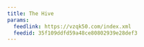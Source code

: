 ```yaml
---
title: The Hive
params:
  feedlink: https://vzqk50.com/index.xml
  feedid: 35f109ddfd59a48ce80802939e28def3
---
```

